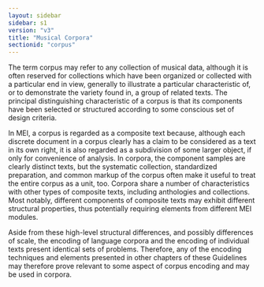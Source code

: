 ```yaml
---
layout: sidebar
sidebar: s1
version: "v3"
title: "Musical Corpora"
sectionid: "corpus"
---
```


The term corpus may refer to any collection of musical data, although it is often
reserved for collections which have been organized or collected with a particular
end in view,
generally to illustrate a particular characteristic of, or to demonstrate the variety
found in,
a group of related texts. The principal distinguishing characteristic of a corpus
is that its
components have been selected or structured according to some conscious set of design
criteria.

In MEI, a corpus is regarded as a composite text because, although each discrete document
in a
corpus clearly has a claim to be considered as a text in its own right, it is also
regarded as a
subdivision of some larger object, if only for convenience of analysis. In corpora,
the
component samples are clearly distinct texts, but the systematic collection, standardized
preparation, and common markup of the corpus often make it useful to treat the entire
corpus as
a unit, too. Corpora share a number of characteristics with other types of composite
texts,
including anthologies and collections. Most notably, different components of composite
texts may
exhibit different structural properties, thus potentially requiring elements from
different MEI
modules.

Aside from these high-level structural differences, and possibly differences of scale,
the
encoding of language corpora and the encoding of individual texts present identical
sets of
problems. Therefore, any of the encoding techniques and elements presented in other
chapters of
these Guidelines may therefore prove relevant to some aspect of corpus encoding and
may be used
in corpora.

